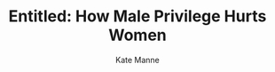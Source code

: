 ---
title: "Entitled: How Male Privilege Hurts Women"
author: "Kate Manne"
isbn: ""
isbn13: ""
rating: "4"
publisher: "Crown"
pages: "269"
publishYear: "2020"
read: "2020"
goodreads_id: "50726976"
language: "en"
---